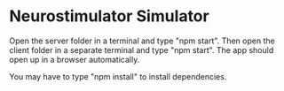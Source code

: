 # Neurostimulator Simulator
 
Open the server folder in a terminal and type "npm start".
Then open the client folder in a separate terminal and type "npm start".
The app should open up in a browser automatically. 

You may have to type "npm install" to install dependencies. 